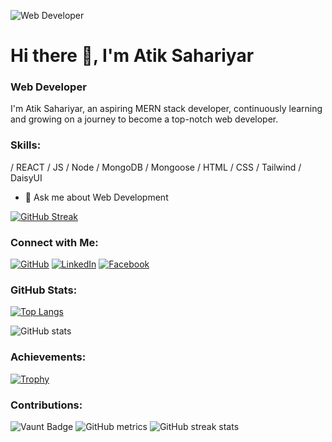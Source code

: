 ![Web Developer](https://media.licdn.com/dms/image/D5616AQHjArypnkC5qA/profile-displaybackgroundimage-shrink_350_1400/0/1700356312225?e=1707350400&v=beta&t=99hKBmsY_AlsU5hOpheHmFeMT819df4EVdKuJI2bunY)

# Hi there 👋, I'm Atik Sahariyar
### Web Developer

I'm Atik Sahariyar, an aspiring MERN stack developer, continuously learning and growing on a journey to become a top-notch web developer.

### Skills:
/ REACT / JS / Node / MongoDB / Mongoose / HTML / CSS / Tailwind / DaisyUI

- 💬 Ask me about Web Development

[![GitHub Streak](https://github-readme-streak-stats.herokuapp.com?user=Atik-Sahariyar&theme=whatsapp-dark2&border_radius=5.4&card_width=500&type=png)](https://git.io/streak-stats)

### Connect with Me:
[![GitHub](https://img.shields.io/badge/-GitHub-000?style=for-the-badge&logo=github)](https://github.com/Atik-Sahariyar)
[![LinkedIn](https://img.shields.io/badge/-LinkedIn-blue?style=for-the-badge&logo=linkedin)](https://www.linkedin.com/in/atik-sahariyar-a93500234/)
[![Facebook](https://img.shields.io/badge/-Facebook-blue?style=for-the-badge&logo=facebook)](https://www.facebook.com/md.atiksahariyar)

### GitHub Stats:
[![Top Langs](https://github-readme-stats.vercel.app/api/top-langs/?username=Atik-Sahariyar&layout=compact&langs_count=8)](https://github.com/anuraghazra/github-readme-stats)

![GitHub stats](https://github-readme-stats.vercel.app/api?username=Atik-Sahariyar&show_icons=true)

### Achievements:
[![Trophy](https://github-profile-trophy.vercel.app/?username=Atik-Sahariyar&no-bg=true)](https://github.com/ryo-ma/github-profile-trophy)

### Contributions:
![Vaunt Badge](https://api.vaunt.dev/v1/github/entities/https://github.com/Atik-Sahariyar/contributions?format=svg&private=false)
![GitHub metrics](https://metrics.lecoq.io/Atik-Sahariyar)
![GitHub streak stats](https://streak-stats.demolab.com/?user=Atik-Sahariyar)
